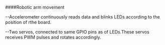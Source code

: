 ####Robotic arm movement

--Accelerometer continuously reads data and blinks LEDs according to the position of rthe board.

--Two servos, connected to same GPIO pins as of LEDs.These servos receives PWM pulses and rotates 
  accordingly.
